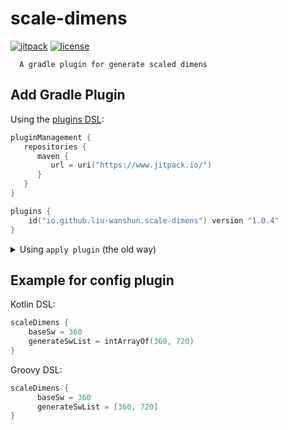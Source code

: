 # scale-dimens

[![jitpack](https://jitpack.io/v/io.github.liu-wanshun/scale-dimens.svg)](https://jitpack.io/#io.github.liu-wanshun/scale-dimens)
[![license](https://img.shields.io/badge/license-Apache%20License%202.0-blue.svg?style=flat)](https://www.apache.org/licenses/LICENSE-2.0)

      A gradle plugin for generate scaled dimens

## Add Gradle Plugin

Using the [plugins DSL](https://docs.gradle.org/current/userguide/plugins.html#sec:plugins_block):


```kotlin
pluginManagement {
   repositories {
      maven {
         url = uri("https://www.jitpack.io/")
      }
   }
}

plugins {
    id("io.github.liu-wanshun.scale-dimens") version "1.0.4"
}
```


<details>
  <summary>Using <code>apply plugin</code> (the old way) </summary>



[legacy plugin application](https://docs.gradle.org/current/userguide/plugins.html#sec:old_plugin_application)

[Learn how to apply plugins to subprojects](https://docs.gradle.org/current/userguide/plugins.html#sec:subprojects_plugins_dsl)

```kotlin
buildscript {
    repositories {
        maven {
            url = uri("https://www.jitpack.io/")
        }
    }
    dependencies {
        classpath("io.github.liu-wanshun.scale-dimens:plugins:1.0.3")
    }
}

apply(plugin = "io.github.liu-wanshun.scale-dimens")
```

</details>





## Example for config plugin

Kotlin DSL:

```kotlin
scaleDimens {
    baseSw = 360
    generateSwList = intArrayOf(360, 720)
}
```

Groovy DSL:

```gradle
scaleDimens {
      baseSw = 360
      generateSwList = [360, 720]
}
```
